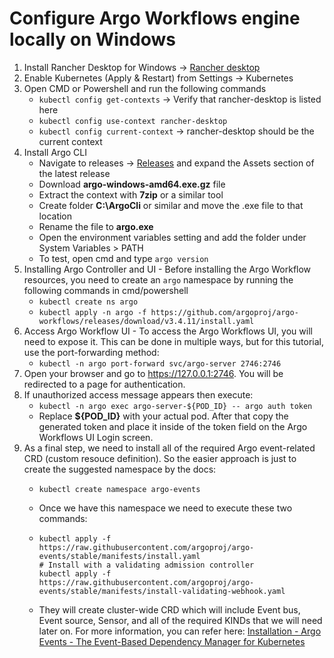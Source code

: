 # Configure Argo Workflows engine locally on Windows

1. Install Rancher Desktop for Windows -> [Rancher desktop](https://rancherdesktop.io/)
2. Enable Kubernetes (Apply & Restart) from Settings → Kubernetes
3. Open CMD or Powershell and run the following commands
    - `kubectl config get-contexts` → Verify that rancher-desktop is listed here
    - `kubectl config use-context rancher-desktop`
    - `kubectl config current-context` → rancher-desktop should be the current context
4. Install Argo CLI
    - Navigate to releases → [Releases](https://github.com/argoproj/argo-workflows/releases)  and expand the Assets section of the latest release
    - Download **argo-windows-amd64.exe.gz** file
    - Extract the context with **7zip** or a similar tool
    - Create folder **C:\ArgoCli** or similar and move the .exe file to that location
    - Rename the file to **argo.exe**
    - Open the environment variables setting and add the folder under System Variables > PATH
    - To test, open cmd and type  `argo version`
5. Installing Argo Controller and UI - Before installing the Argo Workflow resources, you need to create an `argo` namespace by running the following commands in cmd/powershell
    - `kubectl create ns argo`
    - `kubectl apply -n argo -f https://github.com/argoproj/argo-workflows/releases/download/v3.4.11/install.yaml`
6. Access Argo Workflow UI - To access the Argo Workflows UI, you will need to expose it. This can be done in multiple ways, but for this tutorial, use the port-forwarding method:
    - `kubectl -n argo port-forward svc/argo-server 2746:2746`
7. Open your browser and go to https://127.0.0.1:2746. You will be redirected to a page for authentication.
8. If unauthorized access message appears then execute:
    - `kubectl -n argo exec argo-server-${POD_ID} -- argo auth token`
    - Replace **${POD_ID}** with your actual pod. After that copy the generated token and place it inside of the token field on the Argo Workflows UI Login screen.
10. As a final step, we need to install all of the required Argo event-related CRD (custom resouce definition). So the easier approach is just to create the suggested namespace by the docs: 
    - `kubectl create namespace argo-events`
    - Once we have this namespace we need to execute these two commands:
    - ```
      kubectl apply -f https://raw.githubusercontent.com/argoproj/argo-events/stable/manifests/install.yaml
      # Install with a validating admission controller
      kubectl apply -f https://raw.githubusercontent.com/argoproj/argo-events/stable/manifests/install-validating-webhook.yaml
      ```
 
    - They will create cluster-wide CRD which will include Event bus, Event source, Sensor, and all of the required KINDs that we will need later on. For more information, you can refer here: [Installation - Argo Events - The Event-Based Dependency Manager for Kubernetes](https://argoproj.github.io/argo-events/installation/) 
